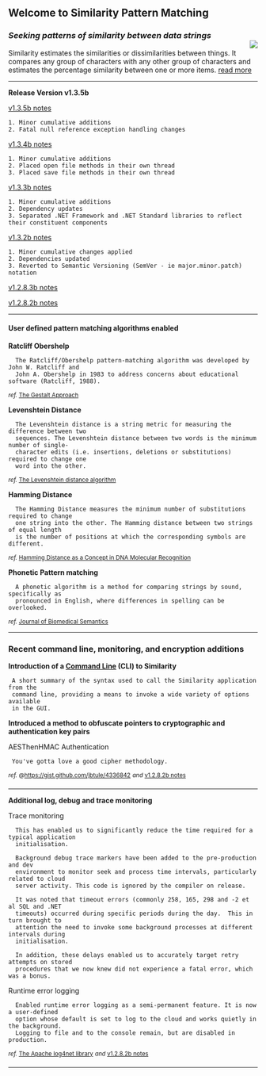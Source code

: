 ## Welcome to Similarity Pattern Matching
### *Seeking patterns of similarity between data strings* <div id="logo-container"><img id="logo-default" align="right" src="https://ceresbakalite.github.io/similarity/images/NAVSimilarityLogoSmall.png"></div>
Similarity estimates the similarities or dissimilarities between things. It compares any group of characters with any other group of characters and estimates the percentage similarity between one or more items. [read more][]
***

**Release Version v1.3.5b**

[v1.3.5b notes][]

	1. Minor cumulative additions
	2. Fatal null reference exception handling changes

[v1.3.4b notes][]

	1. Minor cumulative additions
	2. Placed open file methods in their own thread
	3. Placed save file methods in their own thread

[v1.3.3b notes][]

	1. Minor cumulative additions
	2. Dependency updates
	3. Separated .NET Framework and .NET Standard libraries to reflect their constituent components

[v1.3.2b notes][]

	1. Minor cumulative changes applied
	2. Dependencies updated
	3. Reverted to Semantic Versioning (SemVer - ie major.minor.patch) notation

[v1.2.8.3b notes][]

[v1.2.8.2b notes][]

***

#### User defined pattern matching algorithms enabled

**Ratcliff Obershelp**

      The Ratcliff/Obershelp pattern-matching algorithm was developed by John W. Ratcliff and
      John A. Obershelp in 1983 to address concerns about educational software (Ratcliff, 1988).

<sup>_ref._ [The Gestalt Approach][]</sup>

**Levenshtein Distance**

      The Levenshtein distance is a string metric for measuring the difference between two
      sequences. The Levenshtein distance between two words is the minimum number of single-
      character edits (i.e. insertions, deletions or substitutions) required to change one
      word into the other.

<sup>_ref._ [The Levenshtein distance algorithm][]</sup>

**Hamming Distance**

      The Hamming Distance measures the minimum number of substitutions required to change
      one string into the other. The Hamming distance between two strings of equal length
      is the number of positions at which the corresponding symbols are different.

<sup>_ref._ [Hamming Distance as a Concept in DNA Molecular Recognition][]</sup>

**Phonetic Pattern matching**

      A phonetic algorithm is a method for comparing strings by sound, specifically as
      pronounced in English, where differences in spelling can be overlooked.

<sup>_ref._ [Journal of Biomedical Semantics][]</sup>

***

### Recent command line, monitoring, and encryption additions

**Introduction of a [Command Line][] (CLI) to Similarity**

     A short summary of the syntax used to call the Similarity application from the
     command line, providing a means to invoke a wide variety of options available
     in the GUI.

**Introduced a method to obfuscate pointers to cryptographic and authentication key pairs**

AESThenHMAC Authentication

     You've gotta love a good cipher methodology.

<sup>_ref._ @https://gist.github.com/jbtule/4336842</sup>
<sup>_and_ [v1.2.8.2b notes][]</sup>

***

**Additional log, debug and trace monitoring**

Trace monitoring

      This has enabled us to significantly reduce the time required for a typical application
      initialisation.

      Background debug trace markers have been added to the pre-production and dev
      environment to monitor seek and process time intervals, particularly related to cloud
      server activity. This code is ignored by the compiler on release.

      It was noted that timeout errors (commonly 258, 165, 298 and -2 et al SQL and .NET
      timeouts) occurred during specific periods during the day.  This in turn brought to
      attention the need to invoke some background processes at different intervals during
      initialisation.

      In addition, these delays enabled us to accurately target retry attempts on stored
      procedures that we now knew did not experience a fatal error, which was a bonus.

Runtime error logging

      Enabled runtime error logging as a semi-permanent feature. It is now a user-defined
      option whose default is set to log to the cloud and works quietly in the background.
      Logging to file and to the console remain, but are disabled in production.

<sup>_ref._ [The Apache log4net library][]</sup>
<sup>_and_ [v1.2.8.2b notes][]</sup>

***

[Hamming Distance as a Concept in DNA Molecular Recognition]: https://pubs.acs.org/doi/full/10.1021/acsomega.7b00053
[Journal of Biomedical Semantics]: https://jbiomedsem.biomedcentral.com/articles/10.1186/s13326-019-0216-2
[The Levenshtein distance algorithm]: https://www.educative.io/edpresso/the-levenshtein-distance-algorithm
[The Gestalt Approach]: https://en.wikipedia.org/wiki/Gestalt_Pattern_Matching
[read more]: https://ceresbakalite.github.io/similarity/
[The Apache log4net library]: https://logging.apache.org/log4net/
[v1.2.8.3b notes]: https://github.com/ceresBakalite/similarity/releases/tag/v1.2.8.3b
[v1.2.8.2b notes]: https://github.com/ceresBakalite/similarity/releases/tag/v1.2.8.2b
[v1.3.2b notes]: https://github.com/ceresBakalite/similarity/releases/tag/v1.3.2b
[v1.3.3b notes]: https://github.com/ceresBakalite/similarity/releases/tag/v1.3.3b
[v1.3.4b notes]: https://github.com/ceresBakalite/similarity/releases/tag/v1.3.4b
[v1.3.5b notes]: https://github.com/ceresBakalite/similarity/releases/tag/v1.3.5b
[Command Line]: https://github.com/ceresBakalite/similarity/tree/master/shell
